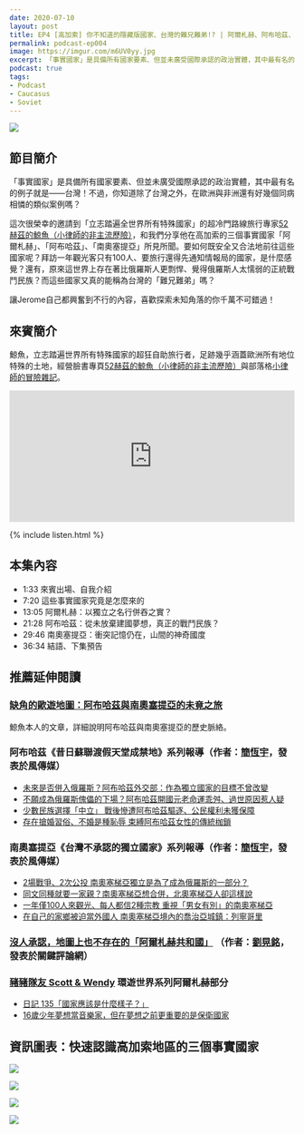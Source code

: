 ```yaml
---
date: 2020-07-10
layout: post
title: EP4 [高加索] 你不知道的隱藏版國家、台灣的難兄難弟!? | 阿爾札赫、阿布哈茲、南奧塞提亞 ft. 鯨魚
permalink: podcast-ep004
image: https://imgur.com/m6UV0yy.jpg
excerpt: 「事實國家」是具備所有國家要素、但並未廣受國際承認的政治實體，其中最有名的例子就是——台灣！不過，你知道除了台灣之外，在歐洲與非洲還有好幾個同病相憐的類似案例嗎？
podcast: true
tags:
- Podcast
- Caucasus
- Soviet
---
```


![](https://imgur.com/m6UV0yy.jpg)

## 節目簡介

「事實國家」是具備所有國家要素、但並未廣受國際承認的政治實體，其中最有名的例子就是——台灣！不過，你知道除了台灣之外，在歐洲與非洲還有好幾個同病相憐的類似案例嗎？

這次很榮幸的邀請到「立志踏遍全世界所有特殊國家」的超冷門路線旅行專家[52赫茲的鯨魚（小律師的非主流歷險）](https://www.facebook.com/LetUsStandUpLikeTheTaiwanese/)，和我們分享他在高加索的三個事實國家「阿爾札赫」、「阿布哈茲」、「南奧塞提亞」所見所聞。要如何既安全又合法地前往這些國家呢？拜訪一年觀光客只有100人、要旅行還得先通知情報局的國家，是什麼感覺？還有，原來這世界上存在著比俄羅斯人更剽悍、覺得俄羅斯人太懦弱的正統戰鬥民族？而這些國家又真的能稱為台灣的「難兄難弟」嗎？

讓Jerome自己都興奮到不行的內容，喜歡探索未知角落的你千萬不可錯過！

## 來賓簡介

鯨魚，立志踏遍世界所有特殊國家的超狂自助旅行者，足跡幾乎涵蓋歐洲所有地位特殊的土地，經營臉書專頁[52赫茲的鯨魚（小律師的非主流歷險）](https://www.facebook.com/LetUsStandUpLikeTheTaiwanese/)與部落格[小律師的冒險雜記](https://taiwan0928.pixnet.net/blog)。

<iframe src="https://open.spotify.com/embed-podcast/episode/2LYXKzcOaJbUIKJO4mWkO3" width="100%" height="232" frameborder="0" allowtransparency="true" allow="encrypted-media"></iframe>

{% include listen.html %}

## 本集內容

* 1:33 來賓出場、自我介紹
* 7:20 這些事實國家究竟是怎麼來的
* 13:05 阿爾札赫：以獨立之名行併吞之實？
* 21:28 阿布哈茲：從未放棄建國夢想，真正的戰鬥民族？
* 29:46 南奧塞提亞：衝突記憶仍在，山間的神奇國度
* 36:34 結語、下集預告

## 推薦延伸閱讀

### [缺角的歐遊地圖：阿布哈茲與南奧塞提亞的未竟之旅](https://taiwan0928.pixnet.net/blog/post/340807422)

鯨魚本人的文章，詳細說明阿布哈茲與南奧塞提亞的歷史脈絡。

### 阿布哈茲《昔日蘇聯渡假天堂成禁地》系列報導（作者：[簡恆宇](https://www.storm.mg/authors/60032)，發表於風傳媒）

* [未來是否併入俄羅斯？阿布哈茲外交部：作為獨立國家的目標不曾改變](https://www.storm.mg/article/512406)
* [不願成為俄羅斯傀儡的下場？阿布哈茲開國元老命運乖舛、過世原因惹人疑](https://www.storm.mg/article/518945)
* [少數民族選擇「中立」 戰後慘遭阿布哈茲驅逐、公民權利未獲保障](https://www.storm.mg/article/516948)
* [存在搶婚習俗、不婚是種恥辱 束縛阿布哈茲女性的傳統枷鎖](https://www.storm.mg/article/508597)

### 南奧塞提亞《台灣不承認的獨立國家》系列報導（作者：[簡恆宇](https://www.storm.mg/authors/60032)，發表於風傳媒）

* [2場戰爭、2次公投 南奧塞梯亞獨立是為了成為俄羅斯的一部分？](https://www.storm.mg/article/471554)
* [同文同種就要一家親？南奧塞梯亞想合併，北奧塞梯亞人卻這樣說](https://www.storm.mg/article/472525)
* [一年僅100人來觀光、每人都信2種宗教 重視「男女有別」的南奧塞梯亞](https://www.storm.mg/article/474955)
* [在自己的家鄉被迫當外國人 南奧塞梯亞境內的喬治亞城鎮：列寧哥里](https://www.storm.mg/article/473275)

### [沒人承認，地圖上也不存在的「阿爾札赫共和國」](https://www.thenewslens.com/article/96797) （作者：[劉晃銘](https://www.thenewslens.com/author/Huang-Ming%2520Liu)，發表於關鍵評論網）

### [豬豬隊友 Scott & Wendy](https://www.facebook.com/piggyteammates) 環遊世界系列阿爾札赫部分

* [日記 135「國家應該是什麼樣子？」](https://www.facebook.com/piggyteammates/posts/1401114110075914)
* [16歲少年夢想當音樂家，但在夢想之前更重要的是保衛國家](https://www.facebook.com/piggyteammates/posts/1410827342437924)

## 資訊圖表：快速認識高加索地區的三個事實國家

![](https://imgur.com/cMclWeA.jpg)

![](https://imgur.com/Ysjkqfp.jpg)

![](https://imgur.com/jNFfs9V.jpg)

![](https://imgur.com/WFeECfT.jpg)